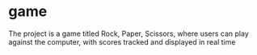 # game
The project is a game titled Rock, Paper, Scissors, where users can play against the computer, with scores tracked and displayed in real time

